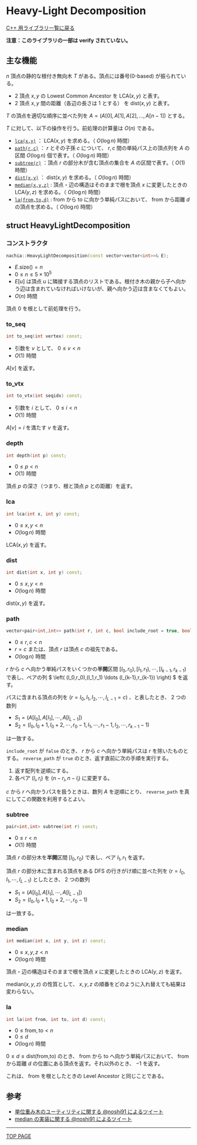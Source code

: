 # Heavy-Light Decomposition

[C++ 用ライブラリ一覧に戻る](../index.md)

**注意：このライブラリの一部は verify されていない。**

## 主な機能

$n$ 頂点の静的な根付き無向木 $T$ がある。頂点には番号(0-based) が振られている。

- $2$ 頂点 $x,y$ の Lowest Common Ancestor を $\mathrm{LCA}(x,y)$ と表す。
- $2$ 頂点 $x,y$ 間の距離（各辺の長さは $1$ とする） を $\mathrm{dist}(x,y)$ と表す。

$T$ の頂点を適切な順序に並べた列を $A=(A[0],A[1],A[2], \ldots ,A[n-1])$ とする。

$T$ に対して、以下の操作を行う。前処理の計算量は $O(n)$ である。

- [`lca(x,y)`](#lca) ： $\text{LCA}(x,y)$ を求める。（ $O(\log n)$ 時間）
- [`path(r,c)`](#path) ： $r$ とその子孫 $c$ について、 $r,c$ 間の単純パス上の頂点列を $A$ の区間 $O(\log n)$ 個で表す。（ $O(\log n)$ 時間）
- [`subtree(r)`](#subtree) ：頂点 $r$ の部分木が含む頂点の集合を $A$ の区間で表す。（ $O(1)$ 時間）
- [`dist(x,y)`](#dist) ： $\text{dist}(x,y)$ を求める。（ $O(\log n)$ 時間）
- [`median(x,y,z)`](#median) : 頂点・辺の構造はそのままで根を頂点 $x$ に変更したときの $\text{LCA}(y,z)$ を求める。（ $O(\log n)$ 時間）
- [`la(from,to,d)`](#la) : $\text{from}$ から $\text{to}$ に向かう単純パスにおいて、 $\text{from}$ から距離 $d$ の頂点を求める。（ $O(\log n)$ 時間）

## struct HeavyLightDecomposition

### コンストラクタ

```c++
nachia::HeavyLightDecomposition(const vector<vector<int>>& E);
```

- $E\text{.size()} = n$
- $0 \leq n \leq 5\times 10^5$
- $E[u]$ は頂点 $u$ に隣接する頂点のリストである。根付き木の親から子へ向かう辺は含まれていなければいけないが、親へ向かう辺は含まなくてもよい。
- $O(n)$ 時間

頂点 $0$ を根として前処理を行う。

### to_seq

```c++
int to_seq(int vertex) const;
```

- 引数を $v$ として、 $0 \leq v \lt n$
- $O(1)$ 時間

$A[v]$ を返す。

### to_vtx

```c++
int to_vtx(int seqidx) const;
```

- 引数を $i$ として、 $0 \leq i \lt n$
- $O(1)$ 時間

$A[v]=i$ を満たす $v$ を返す。

### depth

```c++
int depth(int p) const;
```

- $0 \leq p \lt n$
- $O(1)$ 時間

頂点 $p$ の深さ（つまり、根と頂点 $p$ との距離）を返す。

### lca

```c++
int lca(int x, int y) const;
```

- $0 \leq x,y \lt n$
- $O(\log n)$ 時間

$\text{LCA}(x,y)$ を返す。

### dist

```c++
int dist(int x, int y) const;
```

- $0 \leq x,y \lt n$
- $O(\log n)$ 時間

$\text{dist}(x,y)$ を返す。

### path

```c++
vector<pair<int,int>> path(int r, int c, bool include_root = true, bool reverse_path = false) const;
```

- $0 \leq r,c \lt n$
- $r=c$ または、頂点 $r$ は頂点 $c$ の祖先である。
- $O(\log n)$ 時間

$r$ から $c$ へ向かう単純パスをいくつかの**半開**区間 $[l_0,r_0),[l_1,r_1),\cdots ,[l_{k-1},r_{k-1})$ で表し、ペアの列 $ \left( (l_0,r_0),(l_1,r_1) \ldots (l_{k-1},r_{k-1}) \right) $ を返す。

パスに含まれる頂点の列を $(r=I_0,I_1,I_2, \cdots ,I_{L-1}=c)$ 、と表したとき、 $2$ つの数列

- $S_1 = (A[I_0],A[I_1], \cdots ,A[I_{L-1}])$
- $S_2 = (l_0,l_0+1,l_0+2,\cdots,r_0-1,l_1,\cdots,r_1-1,l_2,\cdots,r_{k-1}-1)$

は一致する。

`include_root` が `false` のとき、 $r$ から $c$ へ向かう単純パスは $r$ を除いたものとする。
`reverse_path` が `true` のとき、返す直前に次の手順を実行する。

1. 返す配列を逆順にする。
2. 各ペア $(l_i,r_i)$ を $(n-r_i,n-l_i)$ に変更する。

$c$ から $r$ へ向かうパスを扱うときは、数列 $A$ を逆順にとり、 `reverse_path` を真にしてこの関数を利用するとよい。

### subtree

```c++
pair<int,int> subtree(int r) const;
```

- $0 \leq r \lt n$
- $O(1)$ 時間

頂点 $r$ の部分木を**半開**区間 $[l_0,r_0)$ で表し、ペア $l_1,r_1$ を返す。

頂点 $r$ の部分木に含まれる頂点をある DFS の行きがけ順に並べた列を $(r=I_0,I_1, \cdots ,I_{L-1})$ としたとき、 $2$ つの数列

- $S_1 = (A[I_0],A[I_1], \cdots ,A[I_{L-1}])$
- $S_2 = ( l_0,l_0+1,l_0+2,\cdots,r_0-1 )$

は一致する。

### median

```c++
int median(int x, int y, int z) const;
```

- $0 \leq x,y,z \lt n$
- $O(\log n)$ 時間

頂点・辺の構造はそのままで根を頂点 $x$ に変更したときの $\text{LCA}(y,z)$ を返す。

$\text{median}(x,y,z)$ の性質として、 $x,y,z$ の順番をどのように入れ替えても結果は変わらない。

### la

```c++
int la(int from, int to, int d) const;
```

- $0 \leq \text{from},\text{to} \lt n$
- $0 \leq d$
- $O(\log n)$ 時間

$0 \leq d \leq \text{dist(from,to)}$ のとき、 $\text{from}$ から $\text{to}$ へ向かう単純パスにおいて、 $\text{from}$ から距離 $d$ の位置にある頂点を返す。それ以外のとき、 $-1$ を返す。

これは、 $\text{from}$ を根としたときの Level Ancestor と同じことである。

## 参考

- [単位重み木のユーティリティに関する @noshi91 によるツイート](https://twitter.com/noshi91/status/1253703019977256961)
- [median の実装に関する @noshi91 によるツイート](https://twitter.com/noshi91/status/1336562191080726528)


---

[TOP PAGE](https://nachiavivias.github.io/cp-library/)


<script type="text/x-mathjax-config">MathJax.Hub.Config({tex2jax:{inlineMath:[['\$','\$']],processEscapes:true},CommonHTML: {matchFontHeight:false}});</script>
<script type="text/javascript" async src="https://cdnjs.cloudflare.com/ajax/libs/mathjax/2.7.1/MathJax.js?config=TeX-MML-AM_CHTML"></script>
